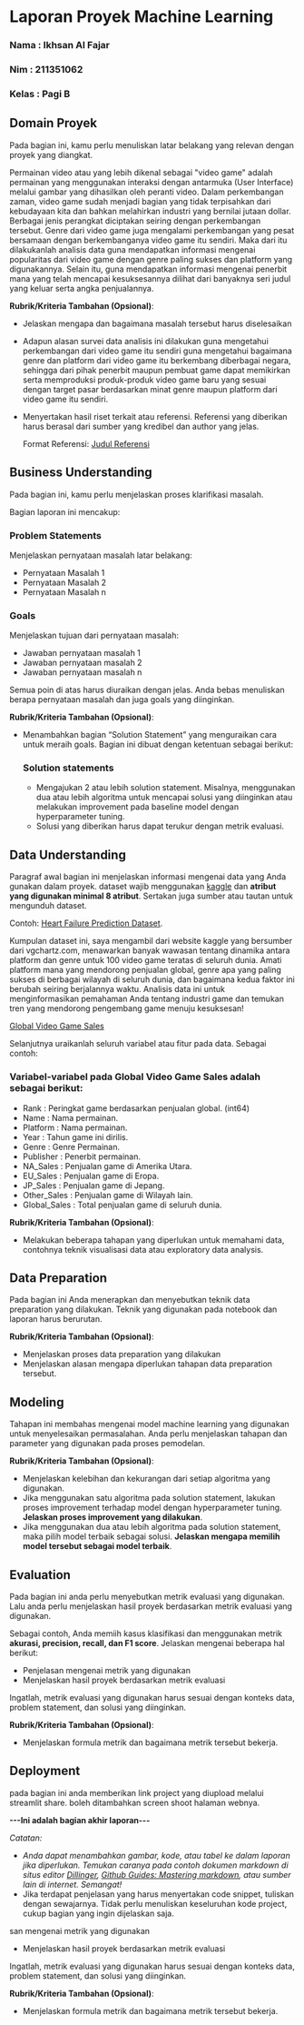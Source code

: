 # Laporan Proyek Machine Learning

### Nama : Ikhsan Al Fajar

### Nim : 211351062

### Kelas : Pagi B

## Domain Proyek

Pada bagian ini, kamu perlu menuliskan latar belakang yang relevan dengan proyek yang diangkat.

Permainan video atau yang lebih dikenal sebagai "video game" adalah permainan yang menggunakan interaksi dengan antarmuka (User Interface) melalui gambar yang dihasilkan oleh peranti video. Dalam perkembangan zaman, video game sudah menjadi bagian yang tidak terpisahkan dari kebudayaan kita dan bahkan melahirkan industri yang bernilai jutaan dollar. Berbagai jenis perangkat diciptakan seiring dengan perkembangan tersebut. Genre dari video game juga mengalami perkembangan yang pesat bersamaan dengan berkembanganya video game itu sendiri. Maka dari itu dilakukanlah analisis data guna mendapatkan informasi mengenai popularitas dari video game dengan genre paling sukses dan platform yang digunakannya. Selain itu, guna mendapatkan informasi mengenai penerbit mana yang telah mencapai kesuksesannya dilihat dari banyaknya seri judul yang keluar serta angka penjualannya.

**Rubrik/Kriteria Tambahan (Opsional)**:

- Jelaskan mengapa dan bagaimana masalah tersebut harus diselesaikan
- Adapun alasan survei data analisis ini dilakukan guna mengetahui perkembangan dari video game itu sendiri guna mengetahui bagaimana genre dan platform dari video game itu berkembang diberbagai negara, sehingga dari pihak penerbit maupun pembuat game dapat memikirkan serta memproduksi produk-produk video game baru yang sesuai dengan target pasar berdasarkan minat genre maupun platform dari video game itu sendiri.

- Menyertakan hasil riset terkait atau referensi. Referensi yang diberikan harus berasal dari sumber yang kredibel dan author yang jelas.

  Format Referensi: [Judul Referensi](https://scholar.google.com/)

## Business Understanding

Pada bagian ini, kamu perlu menjelaskan proses klarifikasi masalah.

Bagian laporan ini mencakup:

### Problem Statements

Menjelaskan pernyataan masalah latar belakang:

- Pernyataan Masalah 1
- Pernyataan Masalah 2
- Pernyataan Masalah n

### Goals

Menjelaskan tujuan dari pernyataan masalah:

- Jawaban pernyataan masalah 1
- Jawaban pernyataan masalah 2
- Jawaban pernyataan masalah n

Semua poin di atas harus diuraikan dengan jelas. Anda bebas menuliskan berapa pernyataan masalah dan juga goals yang diinginkan.

**Rubrik/Kriteria Tambahan (Opsional)**:

- Menambahkan bagian “Solution Statement” yang menguraikan cara untuk meraih goals. Bagian ini dibuat dengan ketentuan sebagai berikut:

  ### Solution statements

  - Mengajukan 2 atau lebih solution statement. Misalnya, menggunakan dua atau lebih algoritma untuk mencapai solusi yang diinginkan atau melakukan improvement pada baseline model dengan hyperparameter tuning.
  - Solusi yang diberikan harus dapat terukur dengan metrik evaluasi.

## Data Understanding

Paragraf awal bagian ini menjelaskan informasi mengenai data yang Anda gunakan dalam proyek. dataset wajib menggunakan [kaggle](https://www.kaggle.com/) dan **atribut yang digunakan minimal 8 atribut**. Sertakan juga sumber atau tautan untuk mengunduh dataset.<br>

Contoh: [Heart Failure Prediction Dataset](https://www.kaggle.com/datasets/fedesoriano/heart-failure-prediction).

Kumpulan dataset ini, saya mengambil dari website kaggle yang bersumber dari vgchartz.com, menawarkan banyak wawasan tentang dinamika antara platform dan genre untuk 100 video game teratas di seluruh dunia. Amati platform mana yang mendorong penjualan global, genre apa yang paling sukses di berbagai wilayah di seluruh dunia, dan bagaimana kedua faktor ini berubah seiring berjalannya waktu. Analisis data ini untuk menginformasikan pemahaman Anda tentang industri game dan temukan tren yang mendorong pengembang game menuju kesuksesan!

[Global Video Game Sales](https://www.kaggle.com/datasets/thedevastator/global-video-game-sales)

Selanjutnya uraikanlah seluruh variabel atau fitur pada data. Sebagai contoh:

### Variabel-variabel pada Global Video Game Sales adalah sebagai berikut:

- Rank : Peringkat game berdasarkan penjualan global. (int64)
- Name : Nama permainan.
- Platform : Nama permainan.
- Year : Tahun game ini dirilis.
- Genre : Genre Permainan.
- Publisher : Penerbit permainan.
- NA_Sales : Penjualan game di Amerika Utara.
- EU_Sales : Penjualan game di Eropa.
- JP_Sales : Penjualan game di Jepang.
- Other_Sales : Penjualan game di Wilayah lain.
- Global_Sales : Total penjualan game di seluruh dunia.

**Rubrik/Kriteria Tambahan (Opsional)**:

- Melakukan beberapa tahapan yang diperlukan untuk memahami data, contohnya teknik visualisasi data atau exploratory data analysis.

## Data Preparation

Pada bagian ini Anda menerapkan dan menyebutkan teknik data preparation yang dilakukan. Teknik yang digunakan pada notebook dan laporan harus berurutan.

**Rubrik/Kriteria Tambahan (Opsional)**:

- Menjelaskan proses data preparation yang dilakukan
- Menjelaskan alasan mengapa diperlukan tahapan data preparation tersebut.

## Modeling

Tahapan ini membahas mengenai model machine learning yang digunakan untuk menyelesaikan permasalahan. Anda perlu menjelaskan tahapan dan parameter yang digunakan pada proses pemodelan.

**Rubrik/Kriteria Tambahan (Opsional)**:

- Menjelaskan kelebihan dan kekurangan dari setiap algoritma yang digunakan.
- Jika menggunakan satu algoritma pada solution statement, lakukan proses improvement terhadap model dengan hyperparameter tuning. **Jelaskan proses improvement yang dilakukan**.
- Jika menggunakan dua atau lebih algoritma pada solution statement, maka pilih model terbaik sebagai solusi. **Jelaskan mengapa memilih model tersebut sebagai model terbaik**.

## Evaluation

Pada bagian ini anda perlu menyebutkan metrik evaluasi yang digunakan. Lalu anda perlu menjelaskan hasil proyek berdasarkan metrik evaluasi yang digunakan.

Sebagai contoh, Anda memiih kasus klasifikasi dan menggunakan metrik **akurasi, precision, recall, dan F1 score**. Jelaskan mengenai beberapa hal berikut:

- Penjelasan mengenai metrik yang digunakan
- Menjelaskan hasil proyek berdasarkan metrik evaluasi

Ingatlah, metrik evaluasi yang digunakan harus sesuai dengan konteks data, problem statement, dan solusi yang diinginkan.

**Rubrik/Kriteria Tambahan (Opsional)**:

- Menjelaskan formula metrik dan bagaimana metrik tersebut bekerja.

## Deployment

pada bagian ini anda memberikan link project yang diupload melalui streamlit share. boleh ditambahkan screen shoot halaman webnya.

**---Ini adalah bagian akhir laporan---**

_Catatan:_

- _Anda dapat menambahkan gambar, kode, atau tabel ke dalam laporan jika diperlukan. Temukan caranya pada contoh dokumen markdown di situs editor [Dillinger](https://dillinger.io/), [Github Guides: Mastering markdown](https://guides.github.com/features/mastering-markdown/), atau sumber lain di internet. Semangat!_
- Jika terdapat penjelasan yang harus menyertakan code snippet, tuliskan dengan sewajarnya. Tidak perlu menuliskan keseluruhan kode project, cukup bagian yang ingin dijelaskan saja.

san mengenai metrik yang digunakan

- Menjelaskan hasil proyek berdasarkan metrik evaluasi

Ingatlah, metrik evaluasi yang digunakan harus sesuai dengan konteks data, problem statement, dan solusi yang diinginkan.

**Rubrik/Kriteria Tambahan (Opsional)**:

- Menjelaskan formula metrik dan bagaimana metrik tersebut bekerja.

##
